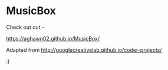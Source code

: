 # MusicBox

Check out out - 

https://aghawn02.github.io/MusicBox/

Adapted from http://googlecreativelab.github.io/coder-projects/

:)
